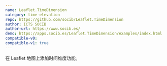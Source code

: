 ```yaml
---
name: Leaflet.TimeDimension
category: time-elevation
repo: https://github.com/socib/Leaflet.TimeDimension
author: ICTS SOCIB
author-url: https://www.socib.es/
demo: https://apps.socib.es/Leaflet.TimeDimension/examples/index.html
compatible-v0:
compatible-v1: true
---
```


在 Leaflet 地图上添加时间维度功能。
